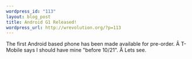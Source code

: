 ```yaml
--- 
wordpress_id: "113"
layout: blog_post
title: Android G1 Released!
wordpress_url: http://wrevolution.org/?p=113
---
```

The first Android based phone has been made available for pre-order. Â T-Mobile says I should have mine "before 10/21". Â Lets see.
